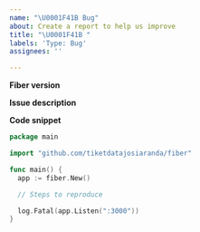 ```yaml
---
name: "\U0001F41B Bug"
about: Create a report to help us improve
title: "\U0001F41B "
labels: 'Type: Bug'
assignees: ''

---
```


**Fiber version**

**Issue description**

**Code snippet**

```go
package main

import "github.com/tiketdatajosiaranda/fiber"

func main() {
  app := fiber.New()

  // Steps to reproduce

  log.Fatal(app.Listen(":3000"))
}
```
